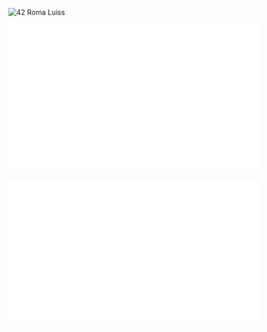 ![42 Roma Luiss](https://badge42.herokuapp.com/api/stats/scilla)

![](https://github.com/scilla/better-github-stats/blob/master/generated/overview.svg)

![](https://github.com/scilla/better-github-stats/blob/master/generated/languages.svg)

